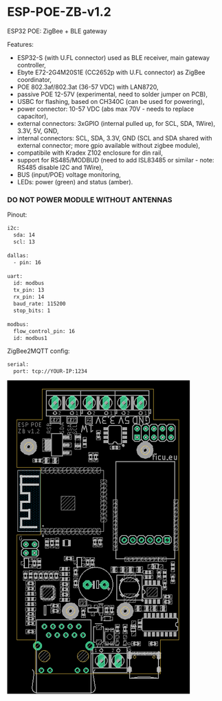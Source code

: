 # ESP-POE-ZB-v1.2
ESP32 POE: ZigBee + BLE gateway

Features:
* ESP32-S (with U.FL connector) used as BLE receiver, main gateway controller,
* Ebyte E72-2G4M20S1E (CC2652p with U.FL connector) as ZigBee coordinator,
* POE 802.3af/802.3at (36-57 VDC) with LAN8720,
* passive POE 12-57V (experimental, need to solder jumper on PCB),
* USBC for flashing, based on CH340C (can be used for powering),
* power connector: 10-57 VDC (abs max 70V - needs to replace capacitor),
* external connectors: 3xGPIO (internal pulled up, for SCL, SDA, 1Wire), 3.3V, 5V, GND,
* internal connectors: SCL, SDA, 3.3V, GND (SCL and SDA shared with external connector; more gpio available without zigbee module),
* compatibile with Kradex Z102 enclosure for din rail,
* support for RS485/MODBUD (need to add ISL83485 or similar - note: RS485 disable I2C and 1Wire),
* BUS (input/POE) voltage monitoring,
* LEDs: power (green) and status (amber).


### DO NOT POWER MODULE WITHOUT ANTENNAS


Pinout:
```
i2c:
  sda: 14
  scl: 13

dallas:
  - pin: 16

uart:
  id: modbus
  tx_pin: 13
  rx_pin: 14
  baud_rate: 115200
  stop_bits: 1

modbus:
  flow_control_pin: 16
  id: modbus1
```

ZigBee2MQTT config:

```
serial:
  port: tcp://YOUR-IP:1234
```

![alt text](https://github.com/ficueu/ESP-POE-ZB-v1.2/blob/main/images/board1.2.png)